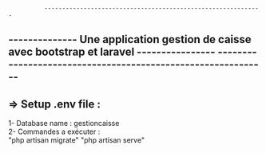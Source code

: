               -------------------------------------------------------------
-------------- Une application gestion de caisse avec bootstrap et laravel ----------------
              -------------------------------------------------------------
--------------------
=> Setup .env file :
--------------------
1- Database name : gestioncaisse <br>
2- Commandes a exécuter :<br>
"php artisan migrate"
"php artisan serve"
